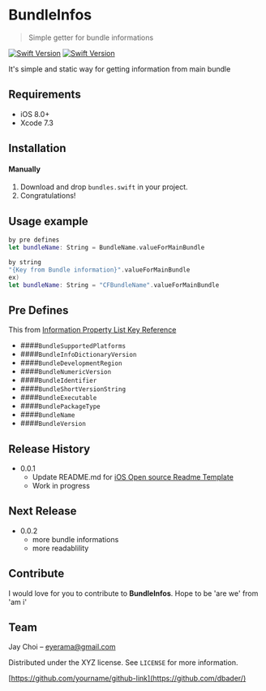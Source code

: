 # BundleInfos
> Simple getter for bundle informations

[![Swift Version][swift-image-2.0]][swift-url]
[![Swift Version][swift-image]][swift-url]

It's simple and static way for getting information from main bundle

## Requirements

- iOS 8.0+
- Xcode 7.3

## Installation

#### Manually
1. Download and drop ```bundles.swift``` in your project.  
2. Congratulations!  

## Usage example

```swift
by pre defines
let bundleName: String = BundleName.valueForMainBundle

by string
"{Key from Bundle information}".valueForMainBundle
ex)
let bundleName: String = "CFBundleName".valueForMainBundle
```

## Pre Defines
This from [Information Property List Key Reference](https://developer.apple.com/library/ios/documentation/General/Reference/InfoPlistKeyReference/Articles/CoreFoundationKeys.html#//apple_ref/doc/uid/20001431-102088)

- ####`BundleSupportedPlatforms`
- ####`BundleInfoDictionaryVersion`
- ####`BundleDevelopmentRegion`
- ####`BundleNumericVersion`
- ####`BundleIdentifier`
- ####`BundleShortVersionString`
- ####`BundleExecutable`
- ####`BundlePackageType`
- ####`BundleName`
- ####`BundleVersion`


## Release History

* 0.0.1
    * Update README.md for [iOS Open source Readme Template](https://github.com/awesome-labs/iOS-readme-template)
    * Work in progress

## Next Release
* 0.0.2
    * more bundle informations
    * more readablility

## Contribute

I would love for you to contribute to **BundleInfos**. Hope to be 'are we' from 'am i'

## Team

Jay Choi – eyerama@gmail.com

Distributed under the XYZ license. See ``LICENSE`` for more information.

[https://github.com/yourname/github-link](https://github.com/dbader/)

[swift-image-2.0]:https://img.shields.io/badge/swift-2.0-orange.svg
[swift-image]:https://img.shields.io/badge/swift-3.0-orange.svg
[swift-url]: https://swift.org/
